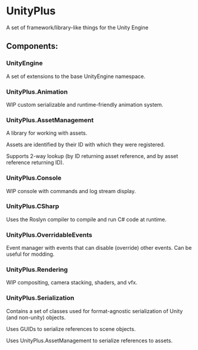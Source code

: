 # UnityPlus
A set of framework/library-like things for the Unity Engine

## Components:

### UnityEngine
A set of extensions to the base UnityEngine namespace.

### UnityPlus.Animation
WIP custom serializable and runtime-friendly animation system.

### UnityPlus.AssetManagement
A library for working with assets.

Assets are identified by their ID with which they were registered.

Supports 2-way lookup (by ID returning asset reference, and by asset reference returning ID).

### UnityPlus.Console
WIP console with commands and log stream display.

### UnityPlus.CSharp
Uses the Roslyn compiler to compile and run C# code at runtime.

### UnityPlus.OverridableEvents
Event manager with events that can disable (override) other events. Can be useful for modding.

### UnityPlus.Rendering
WIP compositing, camera stacking, shaders, and vfx.

### UnityPlus.Serialization
Contains a set of classes used for format-agnostic serialization of Unity (and non-unity) objects.

Uses GUIDs to serialize references to scene objects.

Uses UnityPlus.AssetManagement to serialize references to assets.
